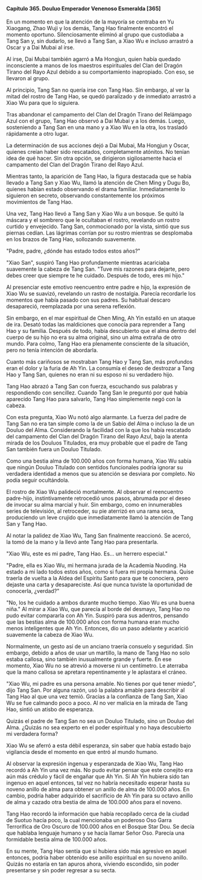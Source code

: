 
#### Capítulo 365. Douluo Emperador Venenoso Esmeralda [365]


En un momento en que la atención de la mayoría se centraba en Yu Xiaogang, Zhao Wuji y los demás, Tang Hao finalmente encontró el momento oportuno. Silenciosamente eliminó al grupo que custodiaba a Tang San y, sin dudarlo, se llevó a Tang San, a Xiao Wu e incluso arrastró a Oscar y a Dai Mubai al irse.

Al irse, Dai Mubai también agarró a Ma Hongjun, quien había quedado inconsciente a manos de los maestros espirituales del Clan del Dragón Tirano del Rayo Azul debido a su comportamiento inapropiado. Con eso, se llevaron al grupo.

Al principio, Tang San no quería irse con Tang Hao. Sin embargo, al ver la mitad del rostro de Tang Hao, se quedó paralizado y de inmediato arrastró a Xiao Wu para que lo siguiera.

Tras abandonar el campamento del Clan del Dragón Tirano del Relámpago Azul con el grupo, Tang Hao observó a Dai Mubai y a los demás. Luego, sosteniendo a Tang San en una mano y a Xiao Wu en la otra, los trasladó rápidamente a otro lugar.

La determinación de sus acciones dejó a Dai Mubai, Ma Hongjun y Oscar, quienes creían haber sido rescatados, completamente atónitos. No tenían idea de qué hacer. Sin otra opción, se dirigieron sigilosamente hacia el campamento del Clan del Dragón Tirano del Rayo Azul.

Mientras tanto, la aparición de Tang Hao, la figura destacada que se había llevado a Tang San y Xiao Wu, llamó la atención de Chen Ming y Dugu Bo, quienes habían estado observando el drama familiar. Inmediatamente lo siguieron en secreto, observando constantemente los próximos movimientos de Tang Hao.

Una vez, Tang Hao llevó a Tang San y Xiao Wu a un bosque. Se quitó la máscara y el sombrero que le ocultaban el rostro, revelando un rostro curtido y envejecido. Tang San, conmocionado por la vista, sintió que sus piernas cedían. Las lágrimas corrían por su rostro mientras se desplomaba en los brazos de Tang Hao, sollozando suavemente.

"Padre, padre, ¿dónde has estado todos estos años?"

"Xiao San", suspiró Tang Hao profundamente mientras acariciaba suavemente la cabeza de Tang San. "Tuve mis razones para dejarte, pero debes creer que siempre te he cuidado. Después de todo, eres mi hijo."

Al presenciar este emotivo reencuentro entre padre e hijo, la expresión de Xiao Wu se suavizó, revelando un rastro de nostalgia. Parecía recordarle los momentos que había pasado con sus padres. Su habitual descaro desapareció, reemplazada por una serena reflexión.

Sin embargo, en el mar espiritual de Chen Ming, Ah Yin estalló en un ataque de ira. Desató todas las maldiciones que conocía para reprender a Tang Hao y su familia. Después de todo, había descubierto que el alma dentro del cuerpo de su hijo no era su alma original, sino un alma extraña de otro mundo. Para colmo, Tang Hao era plenamente consciente de la situación, pero no tenía intención de abordarla.

Cuanto más cariñosos se mostraban Tang Hao y Tang San, más profundos eran el dolor y la furia de Ah Yin. La consumía el deseo de destrozar a Tang Hao y Tang San, quienes no eran ni su esposo ni su verdadero hijo.

Tang Hao abrazó a Tang San con fuerza, escuchando sus palabras y respondiendo con sencillez. Cuando Tang San le preguntó por qué había aparecido Tang Hao para salvarlo, Tang Hao simplemente negó con la cabeza.

Con esta pregunta, Xiao Wu notó algo alarmante. La fuerza del padre de Tang San no era tan simple como la de un Sabio del Alma o incluso la de un Douluo del Alma. Considerando la facilidad con la que los había rescatado del campamento del Clan del Dragón Tirano del Rayo Azul, bajo la atenta mirada de los Douluos Titulados, era muy probable que el padre de Tang San también fuera un Douluo Titulado.

Como una bestia alma de 100.000 años con forma humana, Xiao Wu sabía que ningún Douluo Titulado con sentidos funcionales podría ignorar su verdadera identidad a menos que su atención se desviara por completo. No podía seguir ocultándola.

El rostro de Xiao Wu palideció mortalmente. Al observar el reencuentro padre-hijo, instintivamente retrocedió unos pasos, abrumada por el deseo de invocar su alma marcial y huir. Sin embargo, como en innumerables series de televisión, al retroceder, su pie aterrizó en una rama seca, produciendo un leve crujido que inmediatamente llamó la atención de Tang San y Tang Hao.

Al notar la palidez de Xiao Wu, Tang San finalmente reaccionó. Se acercó, la tomó de la mano y la llevó ante Tang Hao para presentarla.

"Xiao Wu, este es mi padre, Tang Hao. Es... un herrero especial."

"Padre, ella es Xiao Wu, mi hermana jurada de la Academia Nuoding. Ha estado a mi lado todos estos años, como si fuera mi propia hermana. Quise traerla de vuelta a la Aldea del Espíritu Santo para que te conociera, pero dejaste una carta y desapareciste. Así que nunca tuviste la oportunidad de conocerla, ¿verdad?"

"No, los he cuidado a ambos durante mucho tiempo. Xiao Wu es una buena niña." Al mirar a Xiao Wu, que parecía al borde del desmayo, Tang Hao no pudo evitar compararla con Ah Yin. Suspiró para sus adentros, pensando que las bestias alma de 100.000 años con forma humana eran mucho menos inteligentes que Ah Yin. Entonces, dio un paso adelante y acarició suavemente la cabeza de Xiao Wu.

Normalmente, un gesto así de un anciano traería consuelo y seguridad. Sin embargo, debido a años de usar un martillo, la mano de Tang Hao no solo estaba callosa, sino también inusualmente grande y fuerte. En ese momento, Xiao Wu no se atrevió a moverse ni un centímetro. Le aterraba que la mano callosa se apretara repentinamente y le aplastara el cráneo.

"Xiao Wu, mi padre es una persona amable. No tienes por qué tener miedo", dijo Tang San. Por alguna razón, usó la palabra amable para describir al Tang Hao al que una vez temió. Gracias a la confianza de Tang San, Xiao Wu se fue calmando poco a poco. Al no ver malicia en la mirada de Tang Hao, sintió un atisbo de esperanza.

Quizás el padre de Tang San no sea un Douluo Titulado, sino un Douluo del Alma. ¿Quizás no sea experto en el poder espiritual y no haya descubierto mi verdadera forma?

Xiao Wu se aferró a esta débil esperanza, sin saber que había estado bajo vigilancia desde el momento en que entró al mundo humano.

Al observar la expresión ingenua y esperanzada de Xiao Wu, Tang Hao recordó a Ah Yin una vez más. No pudo evitar pensar que este conejito era aún más crédulo y fácil de engañar que Ah Yin. Si Ah Yin hubiera sido tan ingenuo en aquel entonces, tal vez no habría necesitado esperar hasta su noveno anillo de alma para obtener un anillo de alma de 100.000 años. En cambio, podría haber adquirido el sacrificio de Ah Yin para su octavo anillo de alma y cazado otra bestia de alma de 100.000 años para el noveno.

Tang Hao recordó la información que había recopilado cerca de la ciudad de Suotuo hacía poco, la cual mencionaba un poderoso Oso Garra Terrorífica de Oro Oscuro de 100.000 años en el Bosque Star Dou. Se decía que hablaba lenguaje humano y se hacía llamar Señor Oso. Parecía una formidable bestia alma de 100.000 años.

En su mente, Tang Hao sentía que si hubiera sido más agresivo en aquel entonces, podría haber obtenido ese anillo espiritual en su noveno anillo. Quizás no estaría en tan apuros ahora, viviendo escondido, sin poder presentarse y sin poder regresar a su secta.